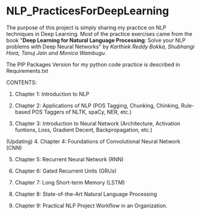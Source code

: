 # NLP_PracticesForDeepLearning
The purpose of this project is simply sharing my practice on NLP techniques in Deep Learning. 
Most of the practice exercises came from the book "**Deep Learning for Natural Language Processing**: Solve your NLP problems with Deep Neural Networks"
by *Karthiek Reddy Bokka, Shubhangi Hora, Tanuj Jain and Monica Wambugu.*

The PIP Packages Version for my python code practice is described in Requirements.txt

CONTENTS:
1. Chapter 1: Introduction to NLP

2. Chapter 2: Applications of NLP
(POS Tagging, Chunking, Chinking, Rule-based POS Taggers of NLTK, spaCy, NER, etc.) 

3. Chapter 3: Introduction to Neural Network 
(Architecture, Activation funtions, Loss, Gradient Decent, Backpropagation, etc.)

(Updating)
4. Chapter 4: Foundations of Convolutional Neural Network (CNN)

5. Chapter 5: Recurrent Neural Network (RNN)

6. Chapter 6: Gated Recurrent Units (GRUs)

7. Chapter 7: Long Short-term Memory (LSTM)

8. Chapter 8: State-of-the-Art Natural Language Processing

9. Chapter 9: Practical NLP Project Workflow in an Organization. 
